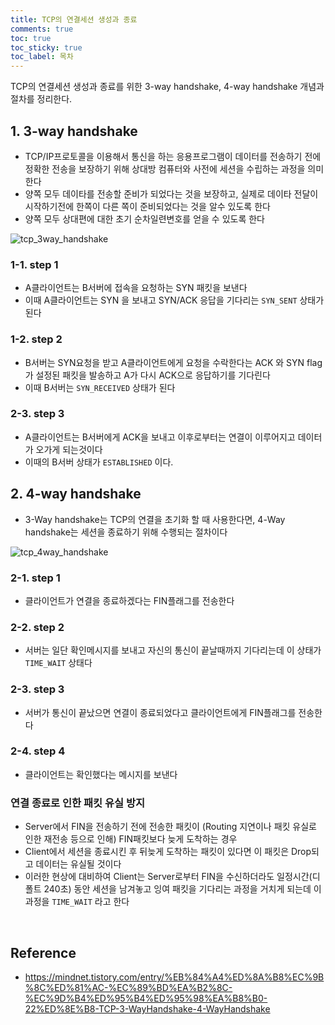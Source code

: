 ```yaml
---
title: TCP의 연결세션 생성과 종료
comments: true
toc: true
toc_sticky: true
toc_label: 목차
---
```


TCP의 연결세션 생성과 종료를 위한 3-way handshake, 4-way handshake 개념과 절차를 정리한다.

## 1. 3-way handshake

- TCP/IP프로토콜을 이용해서 통신을 하는 응용프로그램이 데이터를 전송하기 전에 정확한 전송을 보장하기 위해 상대방 컴퓨터와 사전에 세션을 수립하는 과정을 의미한다
- 양쪽 모두 데이타를 전송할 준비가 되었다는 것을 보장하고, 실제로 데이타 전달이 시작하기전에 한쪽이 다른 쪽이 준비되었다는 것을 알수 있도록 한다
- 양쪽 모두 상대편에 대한 초기 순차일련변호를 얻을 수 있도록 한다


![tcp_3way_handshake](https://raw.githubusercontent.com/dhkdn9192/data_engineer_should_know/master/interview/computer_science/img/tcp_3way_handshake.png)

### 1-1. step 1
- A클라이언트는 B서버에 접속을 요청하는 SYN 패킷을 보낸다
- 이때 A클라이언트는 SYN 을 보내고 SYN/ACK 응답을 기다리는 ```SYN_SENT``` 상태가 된다

### 1-2. step 2
- B서버는 SYN요청을 받고 A클라이언트에게 요청을 수락한다는 ACK 와 SYN flag 가 설정된 패킷을 발송하고 A가 다시 ACK으로 응답하기를 기다린다
- 이때 B서버는 ```SYN_RECEIVED``` 상태가 된다

### 2-3. step 3
- A클라이언트는 B서버에게 ACK을 보내고 이후로부터는 연결이 이루어지고 데이터가 오가게 되는것이다
- 이때의 B서버 상태가 ```ESTABLISHED``` 이다.



## 2. 4-way handshake

- 3-Way handshake는 TCP의 연결을 초기화 할 때 사용한다면, 4-Way handshake는 세션을 종료하기 위해 수행되는 절차이다


![tcp_4way_handshake](https://raw.githubusercontent.com/dhkdn9192/data_engineer_should_know/master/interview/computer_science/img/tcp_4way_handshake.png)

### 2-1. step 1
- 클라이언트가 연결을 종료하겠다는 FIN플래그를 전송한다

### 2-2. step 2
- 서버는 일단 확인메시지를 보내고 자신의 통신이 끝날때까지 기다리는데 이 상태가 ```TIME_WAIT``` 상태다

### 2-3. step 3
- 서버가 통신이 끝났으면 연결이 종료되었다고 클라이언트에게 FIN플래그를 전송한다

### 2-4. step 4
- 클라이언트는 확인했다는 메시지를 보낸다


### 연결 종료로 인한 패킷 유실 방지

- Server에서 FIN을 전송하기 전에 전송한 패킷이 (Routing 지연이나 패킷 유실로 인한 재전송 등으로 인해) FIN패킷보다 늦게 도착하는 경우
- Client에서 세션을 종료시킨 후 뒤늦게 도착하는 패킷이 있다면 이 패킷은 Drop되고 데이터는 유실될 것이다 
- 이러한 현상에 대비하여 Client는 Server로부터 FIN을 수신하더라도 일정시간(디폴트 240초) 동안 세션을 남겨놓고 잉여 패킷을 기다리는 과정을 거치게 되는데 이 과정을 ```TIME_WAIT``` 라고 한다



<br>

## Reference
- https://mindnet.tistory.com/entry/%EB%84%A4%ED%8A%B8%EC%9B%8C%ED%81%AC-%EC%89%BD%EA%B2%8C-%EC%9D%B4%ED%95%B4%ED%95%98%EA%B8%B0-22%ED%8E%B8-TCP-3-WayHandshake-4-WayHandshake
